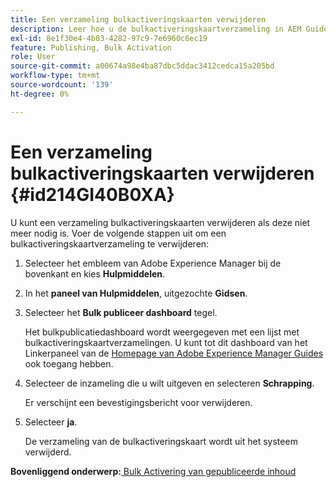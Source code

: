 ```yaml
---
title: Een verzameling bulkactiveringskaarten verwijderen
description: Leer hoe u de bulkactiveringskaartverzameling in AEM Guides verwijdert.
exl-id: 8e1f30e4-4b83-4282-97c9-7e6960c6ec19
feature: Publishing, Bulk Activation
role: User
source-git-commit: a00674a98e4ba87dbc5ddac3412cedca15a205bd
workflow-type: tm+mt
source-wordcount: '139'
ht-degree: 0%

---
```


# Een verzameling bulkactiveringskaarten verwijderen {#id214GI40B0XA}

U kunt een verzameling bulkactiveringskaarten verwijderen als deze niet meer nodig is. Voer de volgende stappen uit om een bulkactiveringskaartverzameling te verwijderen:

1. Selecteer het embleem van Adobe Experience Manager bij de bovenkant en kies **Hulpmiddelen**.

1. In het **paneel van Hulpmiddelen**, uitgezochte **Gidsen**.

1. Selecteer het **Bulk publiceer dashboard** tegel.

   Het bulkpublicatiedashboard wordt weergegeven met een lijst met bulkactiveringskaartverzamelingen. U kunt tot dit dashboard van het Linkerpaneel van de [ Homepage van Adobe Experience Manager Guides ](intro-home-page.md) ook toegang hebben.


1. Selecteer de inzameling die u wilt uitgeven en selecteren **Schrapping**.

   Er verschijnt een bevestigingsbericht voor verwijderen.

1. Selecteer **ja**.

   De verzameling van de bulkactiveringskaart wordt uit het systeem verwijderd.


**Bovenliggend onderwerp:**&#x200B;[ Bulk Activering van gepubliceerde inhoud ](conf-bulk-activation.md)
